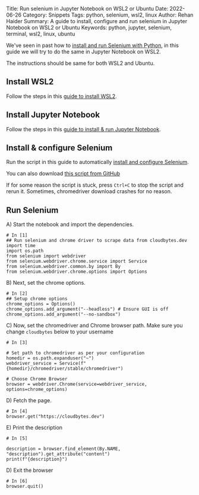 Title: Run selenium in Jupyter Notebook on WSL2 or Ubuntu
Date: 2022-06-26
Category: Snippets
Tags: python, selenium, wsl2, linux
Author: Rehan Haider
Summary: A guide to install, configure and run selenium in Jupyter Notebook on WSL2 or Ubuntu
Keywords: python, jupyter, selenium, terminal, wsl2, linux, ubuntu


We've seen in past how to [install and run Selenium with Python]({filename}99999966-run-selenium-wsl2.md), in this guide we will try to do the same in Jupyter Notebook on WSL2.

The instructions should be same for both WSL2 and Ubuntu.

## Install WSL2

Follow the steps in this [guide to install WSL2]({filename}99999965-install-wsl2.md).

## Install Jupyter Notebook

Follow the steps in this [guide to install & run Jupyter Notebook]({filename}99999958-run-jupyter-from-terminal.md).

## Install & configure Selenium

Run the script in this guide to automatically [install and configure Selenium]({filename}99999966-run-selenium-wsl2.md#creating-a-script-to-automate-the-process). 

You can also download [this script from GitHub](https://github.com/rehanhaider/selenium-wsl2-ubuntu)

If for some reason the script is stuck, press `Ctrl+C` to stop the script and rerun it. Sometimes, chromedriver download crashes for no reason.

## Run Selenium

A) Start the notebook and import the dependencies.

```juypter
# In [1]
## Run selenium and chrome driver to scrape data from cloudbytes.dev
import time
import os.path
from selenium import webdriver
from selenium.webdriver.chrome.service import Service
from selenium.webdriver.common.by import By
from selenium.webdriver.chrome.options import Options
```

B) Next, set the chrome options.

```jupyter
# In [2]
## Setup chrome options
chrome_options = Options()
chrome_options.add_argument("--headless") # Ensure GUI is off
chrome_options.add_argument("--no-sandbox")
```

C) Now, set the chromedriver and Chrome browser path. Make sure you change `cloudbytes` below to your username

```jupyter
# In [3]

# Set path to chromedriver as per your configuration
homedir = os.path.expanduser("~")
webdriver_service = Service(f"{homedir}/chromedriver/stable/chromedriver")

# Choose Chrome Browser
browser = webdriver.Chrome(service=webdriver_service, options=chrome_options)
```

D) Fetch the page.

```jupyter
# In [4]
browser.get("https://cloudbytes.dev")
```

E) Print the description

```jupyter
# In [5]

description = browser.find_element(By.NAME, "description").get_attribute("content")
print(f"{description}")
```

D) Exit the browser

```jupyter
# In [6]
browser.quit()
```